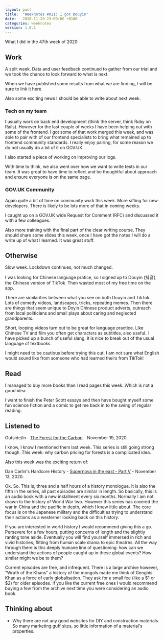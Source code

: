 ```yaml
---
layout: post
title:  "Weeknotes #011: I got Douyin"
date:   2020-11-20 23:09:00 +0100
categories: weeknotes
version: 1.0.1
---
```


What I did in the 47th week of 2020

## Work

A split week. Data and user feedback continued to gather from our trial and we took the chance to look forward to what is next.

When we have published some results from what we are finding, I will be sure to link it here.

Also some exciting news I should be able to write about next week.

### Tech on my team

I usually work on back end development (think the server, think Ruby on Rails). However for the last couple of weeks I have been helping out with some of the frontend. I got some of that work merged this week, and was able to pair with of our frontend specialists to bring what remained up to frontend community standards. I really enjoy pairing, for some reason we do not usually do a lot of it on GOV.UK.

I also started a piece of working on improving our logs.

With time to think, we also went over how we want to write tests in our team. It was great to have time to reflect and be thoughtful about approach and ensure everyone is on the same page.

### GOV.UK Community

Again quite a bit of time on community work this week. More sifting for new developers. There is likely to be lots more of that in coming weeks.

I caught up on a GOV.UK wide Request for Comment (RFC) and discussed it with a few colleagues.

Also more training with the final part of the clear writing course. They should share some slides this week, once I have got the notes I will do a write up of what I learned. It was great stuff.

## Otherwise

Slow week. Lockdown continues, not much changed.

I was looking for Chinese language pratice, so I signed up to Douyin (抖音), the Chinese version of TikTok. Then wasted most of my free time on the app.

There are similarities between what you see on both Douyin and TikTok. Lots of comedy videos, landscapes, tricks, repeating memes. Then there are things that seem unique to Doyin Chinese product adverts, outreach from local politicians and small plays about caring and neglected grandparents.

Short, looping videos turn out to be great for language practice. Like Chinese TV and film you often get characters as subtitles, also useful. I have picked up a bunch of useful slang, it is nice to break out of the usual language of textbooks

I might need to be cautious before trying this out. I am not sure what English would sound like from someone who had learned theirs from TikTok!

## Read

I managed to buy more books than I read pages this week. Which is not a good idea.

I want to finish the Peter Scott essays and then have bought myself some fun science fiction and a comic to get me back in to the swing of regular reading.

## Listened to

Outside/In - [The Forest for the Carbon][1] - November 19, 2020.

I know, I know I mentioned them last week. This series is still going strong though. This week: why carbon pricing for forests is a complicated idea.

Also this week was the exciting return of:

Dan Carlin's Hardcore History - [Supernova in the east - Part V][2] - November 13, 2020.

Ok. So. This is, three and a half hours of a history monologue. It is also the fifth in the series, all past episodes are similar in length. So basically, this is an audio book with a new installment every six months. Normally I am not drawn to the history of World War two. However this series has covered the war in China and the pacific in depth, which I knew little about. The core focus is on the Japanese military and the difficulties trying to understand their actions as a westerner looking back on this history.

If you are interested in world history I would recommend giving this a go. Persevere for a few hours, putting concerns of length and the slightly ranting tone aside. Eventually you will find yourself immersed in rich and vivid histories, flitting from human scale drama to epic theatres. All the way through there is this deeply humane line of questioning: how can we understand the actions of people caught up in these global events? How similar might we be to them?

Current episodes are free, and infrequent. There is a large archive however, "Wrath of the Khans" a history of the mongols made me think of Genghis Khan as a force of early globalisation. They ask for a small fee (like a $1 or $2) for older episodes. If you like the current free ones I would recommend buying a few from the archive next time you were considering an audio book.

## Thinking about

- Why there are not any good websites for DIY and construction materials. So many marketing guff sites, so little information of a material's properties.

[1]: http://outsideinradio.org/shows/the-forest-for-the-carbon
[2]: https://www.dancarlin.com/product/hardcore-history-66-supernova-in-the-east-v/
[3]: https://www.dancarlin.com/product/hardcore-history-62-supernova-in-the-east-i/